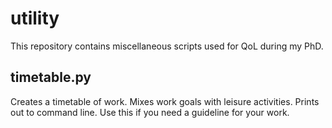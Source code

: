 # utility
This repository contains miscellaneous scripts used for QoL during my PhD.

## timetable.py
Creates a timetable of work. Mixes work goals with leisure activities. Prints out to command line.
Use this if you need a guideline for your work.
